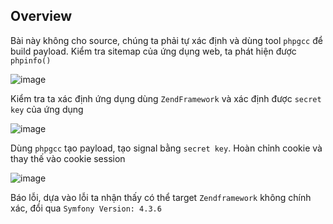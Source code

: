 ## Overview  
Bài này không cho source, chúng ta phải tự xác định và dùng tool `phpgcc` để build payload. Kiểm tra sitemap của ứng dụng web, ta phát hiện được `phpinfo()`  

![image](https://user-images.githubusercontent.com/22276823/133299838-17e0837d-28c5-4537-96ad-56d11c9a7f18.png) 

Kiểm tra ta xác định ứng dụng dùng `ZendFramework` và xác định được `secret key` của ứng dụng 

![image](https://user-images.githubusercontent.com/22276823/133300134-4369fe2c-2d4d-4abb-a088-7a2bb6ea4cc2.png)

Dùng `phpgcc` tạo payload, tạo signal bằng `secret key`. Hoàn chỉnh cookie và thay thế vào cookie session 

![image](https://user-images.githubusercontent.com/22276823/133300403-4e2c3155-8e57-4d8d-89eb-e7141c1947cf.png)

Báo lỗi, dựa vào lỗi ta nhận thấy có thể target `Zendframework` không chính xác, đổi qua `Symfony Version: 4.3.6`


